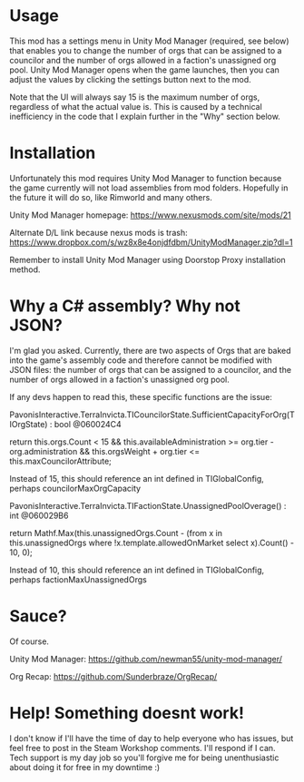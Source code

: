 
# Usage

This mod has a settings menu in Unity Mod Manager (required, see below) that enables you to change the number of orgs that can be assigned to a councilor and the number of orgs allowed in a faction's unassigned org pool. Unity Mod Manager opens when the game launches, then you can adjust the values by clicking the settings button next to the mod.

Note that the UI will always say 15 is the maximum number of orgs, regardless of what the actual value is. This is caused by a technical inefficiency in the code that I explain further in the "Why" section below.

# Installation

Unfortunately this mod requires Unity Mod Manager to function because the game currently will not load assemblies from mod folders. Hopefully in the future it will do so, like Rimworld and many others.

Unity Mod Manager homepage: https://www.nexusmods.com/site/mods/21
 
Alternate D/L link because nexus mods is trash: https://www.dropbox.com/s/wz8x8e4onjdfdbm/UnityModManager.zip?dl=1

Remember to install Unity Mod Manager using Doorstop Proxy installation method.

# Why a C# assembly? Why not JSON?

I'm glad you asked. Currently, there are two aspects of Orgs that are baked into the game's assembly code and therefore cannot be modified with JSON files: the number of orgs that can be assigned to a councilor, and the number of orgs allowed in a faction's unassigned org pool. 

If any devs happen to read this, these specific functions are the issue:


PavonisInteractive.TerraInvicta.TICouncilorState.SufficientCapacityForOrg(TIOrgState) : bool @060024C4

  return this.orgs.Count < 15 && this.availableAdministration >= org.tier - org.administration && this.orgsWeight + org.tier <= this.maxCouncilorAttribute;

Instead of 15, this should reference an int defined in TIGlobalConfig, perhaps councilorMaxOrgCapacity


PavonisInteractive.TerraInvicta.TIFactionState.UnassignedPoolOverage() : int @060029B6

  return Mathf.Max(this.unassignedOrgs.Count - (from x in this.unassignedOrgs where !x.template.allowedOnMarket select x).Count<TIOrgState>() - 10, 0);

Instead of 10, this should reference an int defined in TIGlobalConfig, perhaps factionMaxUnassignedOrgs

# Sauce?

Of course.

Unity Mod Manager: https://github.com/newman55/unity-mod-manager/

Org Recap: https://github.com/Sunderbraze/OrgRecap/

# Help! Something doesnt work!

I don't know if I'll have the time of day to help everyone who has issues, but feel free to post in the Steam Workshop comments. I'll respond if I can. Tech support is my day job so you'll forgive me for being unenthusiastic about doing it for free in my downtime :)
